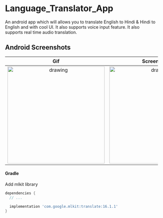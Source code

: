 # Language_Translator_App
An android app which will allows you to translate English to Hindi & Hindi to English and with cool UI. It also supports voice input feature. It also supports real time audio translation.

## Android Screenshots

  Gif                 |   Screenshot 1                 
:-------------------------:|:-------------------------:
<img src="https://github.com/RahilBadshah/Language_Translator/blob/master/screenshots/preview_1.gif?raw=true" alt="drawing" width="320"  /> | <img src="https://github.com/RahilBadshah/Language_Translator/blob/master/screenshots/Screenshot_1.png?raw=true" alt="drawing" width="320"/>


#### Gradle
Add mlkit library
```groovy
dependencies {
  // ...

  implementation 'com.google.mlkit:translate:16.1.1'
}
```
